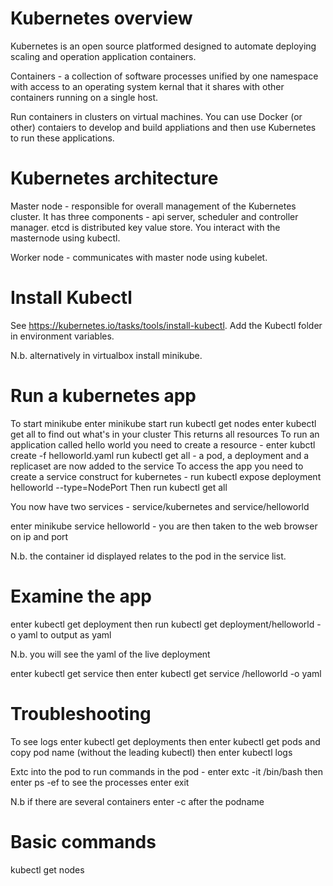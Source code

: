 Kubernetes overview
=========================
Kubernetes is an open source platformed designed to automate deploying scaling and operation application containers.

Containers - a collection of software processes unified by one namespace with access to an operating system kernal
that it shares with other containers running on a single host.

Run containers in clusters on virtual machines. You can use Docker (or other) contaiers to develop and build
appliations and then use Kubernetes to run these applications.

Kubernetes architecture
===============================
Master node - responsible for overall management of the Kubernetes cluster. It has three components - api server, 
scheduler and controller manager. etcd is distributed key value store. You interact with the masternode using
kubectl.

Worker node - communicates with master node using kubelet.

Install Kubectl
===================
See https://kubernetes.io/tasks/tools/install-kubectl. Add the Kubectl folder in environment variables.

N.b. alternatively in virtualbox install minikube.

Run a kubernetes app
====================
To start minikube enter minikube start
run kubectl get nodes
enter kubectl get all to find out what's in your cluster This returns all resources
To run an application called hello world you need to create a resource - enter kubctl create -f helloworld.yaml
run kubectl get all - a pod, a deployment and a replicaset are now added to the service
To access the app you need to create a service construct for kubernetes - run kubectl expose deployment helloworld --type=NodePort
Then run kubectl get all

You now have two services - service/kubernetes and service/helloworld

enter minikube service helloworld - you are then taken to the web browser on ip and port

N.b. the container id displayed relates to the pod in the service list.

Examine the app
==============
enter kubectl get deployment then run kubectl get deployment/helloworld -o yaml to output as yaml

N.b. you will see the yaml of the live deployment

enter kubectl get service then enter kubectl get service /helloworld -o yaml

Troubleshooting
====================
To see logs enter kubectl get deployments then enter kubectl get pods and copy pod name (without the leading kubectl)
then enter kubectl logs <podname>

Extc into the pod to run commands in the pod - enter extc -it <podname> /bin/bash
then enter ps -ef to see the processes
enter exit

N.b if there are several containers enter -c <name>after the podname

Basic commands
================
kubectl get nodes
